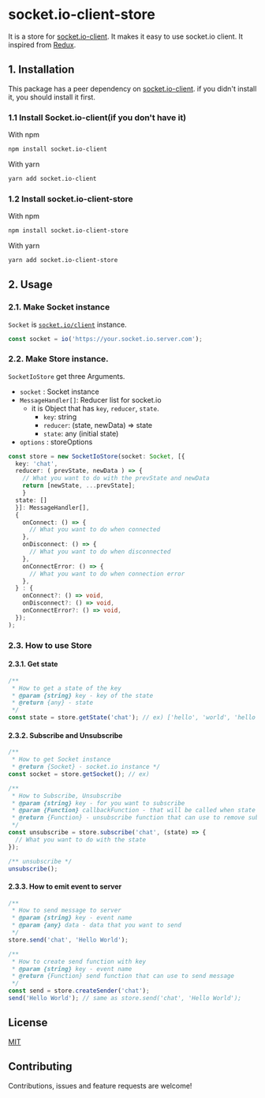 # socket.io-client-store

It is a store for [socket.io-client](https://github.com/socketio/socket.io-client). It makes it easy to use socket.io client. It inspired from [Redux](https://github.com/reduxjs/redux).

## 1. Installation
This package has a peer dependency on [socket.io-client](https://github.com/socketio/socket.io-client). if you didn't install it, you should install it first.

### 1.1 Install Socket.io-client(if you don't have it)

With npm 
```bash
npm install socket.io-client
```

With yarn
```bash
yarn add socket.io-client
```
### 1.2 Install socket.io-client-store

With npm
```bash
npm install socket.io-client-store 
```

With yarn
```bash
yarn add socket.io-client-store
```

## 2. Usage

### 2.1. Make Socket instance

`Socket` is [`socket.io/client`](https://github.com/socketio/socket.io-client) instance.

```js
const socket = io('https://your.socket.io.server.com');
```

### 2.2. Make Store instance.

`SocketIoStore` get three Arguments.
- `socket` : Socket instance
- `MessageHandler[]`: Reducer list for socket.io
  - it is Object that has `key`, `reducer`, `state`.
    - `key`: string
    - `reducer`: (state, newData) => state
    - `state`: any (initial state)
- `options` : storeOptions


```ts
const store = new SocketIoStore(socket: Socket, [{
  key: 'chat',
  reducer: ( prevState, newData ) => {
    // What you want to do with the prevState and newData
    return [newState, ...prevState];
    }
  state: []
  }]: MessageHandler[], 
  {
    onConnect: () => {
      // What you want to do when connected
    },
    onDisconnect: () => {
      // What you want to do when disconnected
    },
    onConnectError: () => {
      // What you want to do when connection error
    },
  } : {
    onConnect?: () => void,
    onDisconnect?: () => void,
    onConnectError?: () => void,
  });
);
```
### 2.3. How to use Store

#### 2.3.1. Get state

```ts
/** 
 * How to get a state of the key
 * @param {string} key - key of the state
 * @return {any} - state 
 */ 
const state = store.getState('chat'); // ex) ['hello', 'world', 'hello world']
```

#### 2.3.2. Subscribe and Unsubscribe


```ts
/**
 * How to get Socket instance 
 * @return {Socket} - socket.io instance */
const socket = store.getSocket(); // ex) 

/** 
 * How to Subscribe, Unsubscribe
 * @param {string} key - for you want to subscribe 
 * @param {Function} callbackFunction - that will be called when state is changed
 * @return {Function} - unsubscribe function that can use to remove subscription
 */ 
const unsubscribe = store.subscribe('chat', (state) => {
  // What you want to do with the state
});

/** unsubscribe */
unsubscribe();
```

#### 2.3.3. How to emit event to server 
```ts
/**
 * How to send message to server
 * @param {string} key - event name
 * @param {any} data - data that you want to send
 */
store.send('chat', 'Hello World');

/**
 * How to create send function with key
 * @param {string} key - event name
 * @return {Function} send function that can use to send message
 */
const send = store.createSender('chat');
send('Hello World'); // same as store.send('chat', 'Hello World');
```

## License

[MIT](./LICENSE)


## Contributing

Contributions, issues and feature requests are welcome!





